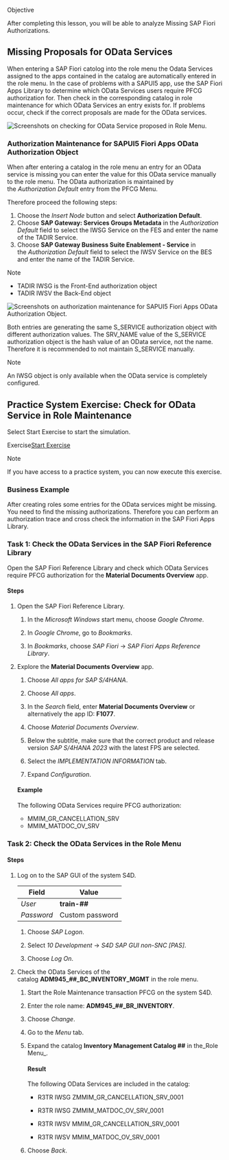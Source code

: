 Objective

After completing this lesson, you will be able to analyze Missing SAP Fiori Authorizations.

## Missing Proposals for OData Services

When entering a SAP Fiori catolog into the role menu the Odata Services assigned to the apps contained in the catalog are automatically entered in the role menu. In the case of problems with a SAPUI5 app, use the SAP Fiori Apps Library to determine which OData Services users require PFCG authorization for. Then check in the corresponding catalog in role maintenance for which OData Services an entry exists for. If problems occur, check if the correct proposals are made for the OData services.

![Screenshots on checking for OData Service proposed in Role Menu.](https://learning.sap.com/service/media/topic/da7db38b-82e8-454e-b97a-927a4d06fae0/ADM945_24_en-US_media/ADM945_24_en-US_images/CheckforODataServiceProposed.png "Screenshots on checking for OData Service proposed in Role Menu.")

### Authorization Maintenance for SAPUI5 Fiori Apps OData Authorization Object

When after entering a catalog in the role menu an entry for an OData service is missing you can enter the value for this OData service manually to the role menu. The OData authorization is maintained by the _Authorization Default_ entry from the PFCG Menu.

Therefore proceed the following steps:

1. Choose the _Insert Node_ button and select **Authorization Default**.
2. Choose **SAP Gateway: Services Groups Metadata** in the _Authorization Default_ field to select the IWSG Service on the FES and enter the name of the TADIR Service.
3. Choose **SAP Gateway Business Suite Enablement - Service** in the _Authorization Default_ field to select the IWSV Service on the BES and enter the name of the TADIR Service.

Note

- TADIR IWSG is the Front-End authorization object
- TADIR IWSV the Back-End object

![Screenshots on authorization maintenance for SAPUI5 Fiori Apps OData Authorization Object.](https://learning.sap.com/service/media/topic/da7db38b-82e8-454e-b97a-927a4d06fae0/ADM945_24_en-US_media/ADM945_24_en-US_images/02_02_SAPFioriODataAuthorization_002.png "Screenshots on authorization maintenance for SAPUI5 Fiori Apps OData Authorization Object.")

Both entries are generating the same S_SERVICE authorization object with different authorization values. The SRV_NAME value of the S_SERVICE authorization object is the hash value of an OData service, not the name. Therefore it is recommended to not maintain S_SERVICE manually.

Note

An IWSG object is only available when the OData service is completely configured.

## Practice System Exercise: Check for OData Service in Role Maintenance

Select Start Exercise to start the simulation.

Exercise[Start Exercise](https://learnsap.enable-now.cloud.sap/pub/mmcp/index.html?show=project!PR_7B709D6555F014B6:uebung)

Note

If you have access to a practice system, you can now execute this exercise.

### Business Example

After creating roles some entries for the OData services might be missing. You need to find the missing authorizations. Therefore you can perform an authorization trace and cross check the information in the SAP Fiori Apps Library.

### Task 1: Check the OData Services in the SAP Fiori Reference Library

Open the SAP Fiori Reference Library and check which OData Services require PFCG authorization for the **Material Documents Overview** app.

#### Steps

1. Open the SAP Fiori Reference Library.
    
    1. In the _Microsoft Windows_ start menu, choose _Google Chrome_.
        
    2. In _Google Chrome_, go to _Bookmarks_.
        
    3. In _Bookmarks_, choose _SAP Fiori_ → _SAP Fiori Apps Reference Library_.
        
2. Explore the **Material Documents Overview** app.
    
    1. Choose _All apps for SAP S/4HANA_.
        
    2. Choose _All apps_.
        
    3. In the _Search_ field, enter **Material Documents Overview** or alternatively the app ID: **F1077**.
        
    4. Choose _Material Documents Overview_.
        
    5. Below the subtitle, make sure that the correct product and release version _SAP S/4HANA 2023_ with the latest FPS are selected.
        
    6. Select the _IMPLEMENTATION INFORMATION_ tab.
        
    7. Expand _Configuration_.
        
    
    #### Example
    
    The following OData Services require PFCG authorization:
    
    - MMIM_GR_CANCELLATION_SRV
    - MMIM_MATDOC_OV_SRV
    

### Task 2: Check the OData Services in the Role Menu

#### Steps

1. Log on to the SAP GUI of the system S4D.
    
    |Field|Value|
    |---|---|
    |_User_|**train-##**|
    |_Password_|Custom password|
    
    1. Choose _SAP Logon_.
        
    2. Select _10 Development_ → _S4D SAP GUI non-SNC [PAS]_.
        
    3. Choose _Log On_.
        
2. Check the OData Services of the catalog **ADM945_##_BC_INVENTORY_MGMT** in the role menu.
    
    1. Start the Role Maintenance transaction PFCG on the system S4D.
        
    2. Enter the role name: **ADM945_##_BR_INVENTORY**.
        
    3. Choose _Change_.
        
    4. Go to the _Menu_ tab.
        
    5. Expand the catalog **Inventory Management Catalog ##** in the_Role Menu_.
        
        #### Result
        
        The following OData Services are included in the catalog:
        
        - R3TR IWSG ZMMIM_GR_CANCELLATION_SRV_0001
        - R3TR IWSG ZMMIM_MATDOC_OV_SRV_0001
        
        - R3TR IWSV MMIM_GR_CANCELLATION_SRV_0001
        - R3TR IWSV MMIM_MATDOC_OV_SRV_0001
        
    6. Choose _Back_.